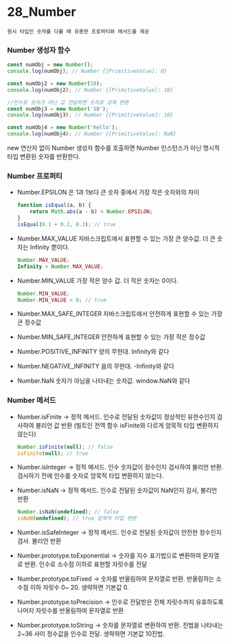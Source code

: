 # 28_Number

`원시 타입인 숫자를 다룰 때 유용한 프로퍼티와 메서드를 제공`

### Number 생성자 함수

```jsx
const numObj = new Number();
console.log(numObj); // Number {[PrimitiveValue]: 0}

const numObj2 = new Number(10);
console.log(numObj2); // Number {[PrimitiveValue]: 10}

//인수로 숫자가 아닌 값 전달하면 숫자로 강제 변환
const numObj3 = new Number('10');
console.log(numObj3); // Number {[PrimitiveValue]: 10}

const numObj4 = new Number('hello');
console.log(numObj4); // Number {[PrimitiveValue]: NaN}
```

new 연산자 없이 Number 생성자 함수를 호출하면 Number 인스턴스가 아닌 명시적 타입 변환된 숫자를 반환한다.

### Number 프로퍼티

- Number.EPSILON 은 1과 1보다 큰 숫자 중에서 가장 작은 숫자와의 차이
    
    ```jsx
    function isEqual(a, b) {
    	return Math.abs(a - b) < Number.EPSILON;
    }
    isEqual(0.1 + 0.2, 0.3); // true
    ```
    
- Number.MAX_VALUE 자바스크립트에서 표현할 수 있는 가장 큰 양수값. 더 큰 숫자는 Infinity 뿐이다.
    
    ```jsx
    Number.MAX_VALUE;
    Infinity > Number.MAX_VALUE;
    ```
    
- Number.MIN_VALUE 가장 작은 양수 값. 더 작은 숫자는 0이다.
    
    ```jsx
    Number.MIN_VALUE;
    Number.MIN_VALUE > 0; // true
    ```
    
- Number.MAX_SAFE_INTEGER 자바스크립트에서 안전하게 표현할 수 있는 가장 큰 정수값
- Number.MIN_SAFE_INTEGER 안전하게 표현할 수 있는 가장 작은 정수값
- Number.POSITIVE_INFINITY 양의 무한대. Infinity와 같다
- Number.NEGATIVE_INFINITY 음의 무한대. -Infinity와 같다
- Number.NaN 숫자가 아님을 나타내는 숫자값. window.NaN와 같다

### Number 메서드

- Number.isFinite → 정적 메서드. 인수로 전달된 숫자값이 정상적인 유한수인지 검사하여 불리언 값 반환 (빌트인 전역 함수 isFinite와 다르게 암묵적 타입 변환하지 않는다)
    
    ```jsx
    Number.isFinite(null); // false
    isFinite(null); // true
    ```
    
- Number.isInteger → 정적 메서드. 인수 숫자값이 정수인지 검사하여 불리언 반환. 검사하기 전에 인수를 숫자로 암묵적 타입 변환하지 않는다.
- Number.isNaN → 정적 메서드. 인수로 전달된 숫자값이 NaN인지 검사, 불리언 반환
    
    ```jsx
    Number.isNaN(undefined); // false
    isNaN(undefined); // true 암묵적 타입 변환
    ```
    
- Number.isSafeInteger → 정적 메서드. 인수로 전달된 숫자값이 안전한 정수인지 검사. 불리언 반환
- Number.prototype.toExponential → 숫자를 지수 표기법으로 변환하여 문자열로 반환. 인수로 소수점 이하로 표현할 자릿수를 전달
- Number.prototype.toFixed → 숫자를 반올림하여 문자열로 반환. 반올림하는 소수점 이하 자릿수 0~ 20. 생략하면 기본값 0.
- Number.prototype.toPrecision → 인수로 전달받은 전체 자릿수까지 유효하도록 나머지 자릿수를 반올림하여 문자열로 반환
- Number.prototype.toString → 숫자를 문자열로 변환하여 반환. 진법을 나타내는 2~36 사이 정수값을 인수로 전달. 생략하면 기본값 10진법.